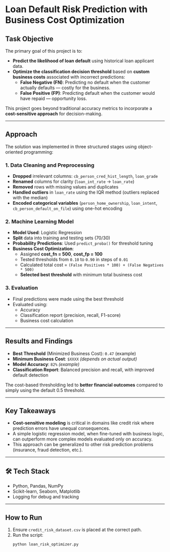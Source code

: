 # Loan Default Risk Prediction with Business Cost Optimization

##  Task Objective

The primary goal of this project is to:
- **Predict the likelihood of loan default** using historical loan applicant data.
- **Optimize the classification decision threshold** based on **custom business costs** associated with incorrect predictions:
  - **False Negative (FN)**: Predicting no default when the customer actually defaults — costly for the business.
  - **False Positive (FP)**: Predicting default when the customer would have repaid — opportunity loss.

This project goes beyond traditional accuracy metrics to incorporate a **cost-sensitive approach** for decision-making.

---

##  Approach

The solution was implemented in three structured stages using object-oriented programming:

### 1. **Data Cleaning and Preprocessing**
- **Dropped** irrelevant columns: `cb_person_cred_hist_length`, `loan_grade`
- **Renamed** columns for clarity (`loan_int_rate` → `loan_rate`)
- **Removed** rows with missing values and duplicates
- **Handled outliers** in `loan_rate` using the IQR method (outliers replaced with the median)
- **Encoded categorical variables** (`person_home_ownership`, `loan_intent`, `cb_person_default_on_file`) using one-hot encoding

### 2. **Machine Learning Model**
- **Model Used**: Logistic Regression
- **Split** data into training and testing sets (70/30)
- **Probability Predictions**: Used `predict_proba()` for threshold tuning
- **Business Cost Optimization**:
  - Assigned **cost_fn = 500**, **cost_fp = 100**
  - Tested thresholds from `0.10` to `0.90` in steps of `0.01`
  - Calculated total cost = `(False Positives * 100) + (False Negatives * 500)`
  - **Selected best threshold** with minimum total business cost

### 3. **Evaluation**
- Final predictions were made using the best threshold
- Evaluated using:
  - Accuracy
  - Classification report (precision, recall, F1-score)
  - Business cost calculation

---

##  Results and Findings

-  **Best Threshold** (Minimized Business Cost): `0.47` (example)
-  **Minimum Business Cost**: `$XXXX` *(depends on actual output)*
-  **Model Accuracy**: `82%` *(example)*
-  **Classification Report**: Balanced precision and recall, with improved default detection

The cost-based thresholding led to **better financial outcomes** compared to simply using the default 0.5 threshold.

---

##  Key Takeaways

- **Cost-sensitive modeling** is critical in domains like credit risk where prediction errors have unequal consequences.
- A simple logistic regression model, when fine-tuned with business logic, can outperform more complex models evaluated only on accuracy.
- This approach can be generalized to other risk prediction problems (insurance, fraud detection, etc.).

---

## 🛠 Tech Stack

- Python, Pandas, NumPy
- Scikit-learn, Seaborn, Matplotlib
- Logging for debug and tracking

---

##  How to Run

1. Ensure `credit_risk_dataset.csv` is placed at the correct path.
2. Run the script:
   ```bash
   python loan_risk_optimizer.py


